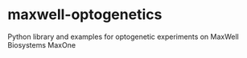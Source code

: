 # maxwell-optogenetics
Python library and examples for optogenetic experiments on MaxWell Biosystems MaxOne
